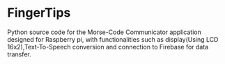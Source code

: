 # FingerTips
Python source code for the Morse-Code Communicator application designed for Raspberry pi, with functionalities such as display(Using LCD 16x2),Text-To-Speech  conversion and connection to Firebase for  data transfer.
